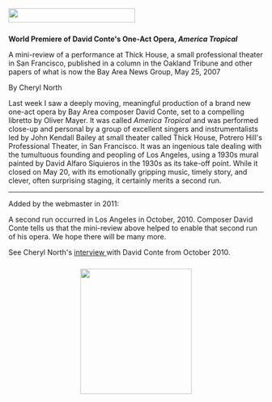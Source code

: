 <!-- MAIN TABLE -->
<tr class="table_main" >
<td class="td_center" valign="top">

<img src="images/title_reviews.gif" width="250" height="28" vspace="10" /><br />




<b>World Premiere of David Conte's One-Act Opera, <i>America Tropical</i></b>
<p></p>

A mini-review of a performance at Thick House, a small professional theater in San Francisco, published in a column in the Oakland Tribune and other papers of what is now the Bay Area News Group, May 25, 2007<p></p>

By Cheryl North
<p></p>

<!Insert Text Here>

Last week I saw a deeply moving, meaningful production of a brand new one-act opera by Bay Area composer  David Conte, set to a compelling libretto by Oliver Mayer. It was called <i>America Tropical</i> and was performed close-up and personal by a group of excellent singers and instrumentalists led by John Kendall Bailey at small theater called Thick House, Potrero Hill's Professional Theater, in San Francisco. It was an ingenious tale dealing with the tumultuous founding and peopling of Los Angeles, using a 1930s mural painted by David Alfaro Siquieros in the 1930s as its take-off point.  While it closed on May 20, with its emotionally gripping music, timely story, and clever, often surprising staging, it certainly merits a second run.   <p></p><p></p>

****
<p></p>Added by the webmaster in 2011:<p></p> 

A second run occurred in Los Angeles in October, 2010. Composer David Conte tells us that the mini-review above helped to enable that second run of his opera. We hope there will be many more. 
<p></p>
See Cheryl North's <a href="c_conte.htm">interview </a>with David Conte from October 2010.    
<p></p>
 
<p></p> <p></p> <p></p> <center>

<!-- LEFT TO RIGHT CELL CHANGE -->
</td><td class="td_right">

<img src="images/logos_newspaper.gif" width="220" height="248" vspace="10" /><br />

<p></p>





</td></tr></table>
</td></tr></table>

<br /><br />


<img src="images/btn_articles_on.gif" height="1" width="1" />
<img src="images/btn_casestudies_on.gif" height="1" width="1" />
<img src="images/btn_cheryl_on.gif" height="1" width="1" />
<img src="images/btn_cheryl_p_on.gif" height="1" width="1" />
<img src="images/btn_clients_on.gif" height="1" width="1" />
<img src="images/btn_contact_on.gif" height="1" width="1" />
<img src="images/btn_history_on.gif" height="1" width="1" />
<img src="images/btn_home_on.gif" height="1" width="1" />
<img src="images/btn_interviews_on.gif" height="1" width="1" />
<img src="images/btn_resume_on.gif" height="1" width="1" />
<img src="images/btn_reviews_on.gif" height="1" width="1" />
<img src="images/btn_services_on.gif" height="1" width="1" />
<img src="images/btn_warner_on.gif" height="1" width="1" />
<img src="images/btn_warner_p_on.gif" height="1" width="1" />


</body>
</html>
